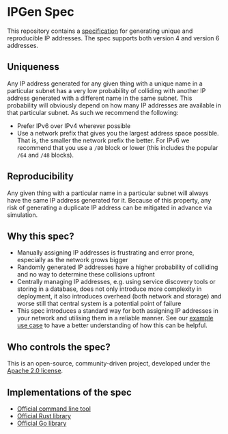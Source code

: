 # IPGen Spec

This repository contains a [specification](SPEC.md) for generating unique and reproducible IP addresses. The spec supports both version 4 and version 6 addresses.

## Uniqueness

Any IP address generated for any given thing with a unique name in a particular subnet has a very low probability of colliding with another IP address generated with a different name in the same subnet. This probability will obviously depend on how many IP addresses are available in that particular subnet. As such we recommend the following:

- Prefer IPv6 over IPv4 wherever possible
- Use a network prefix that gives you the largest address space possible. That is, the smaller the network prefix the better. For IPv6 we recommend that you use a `/80` block or lower (this includes the popular `/64` and `/48` blocks).

## Reproducibility

Any given thing with a particular name in a particular subnet will always have the same IP address generated for it. Because of this property, any risk of generating a duplicate IP address can be mitigated in advance via simulation.

## Why this spec?

- Manually assigning IP addresses is frustrating and error prone, especially as the network grows bigger
- Randomly generated IP addresses have a higher probability of colliding and no way to determine these collisions upfront
- Centrally managing IP addresses, e.g. using service discovery tools or storing in a database, does not only introduce more complexity in deployment, it also introduces overhead (both network and storage) and worse still that central system is a potential point of failure
- This spec introduces a standard way for both assigning IP addresses in your network and utilising them in a reliable manner. See our [example use case] to have a better understanding of how this can be helpful.

[example use case]: https://github.com/ipgen/spec/blob/master/SPEC.md#example-use-case

## Who controls the spec?

This is an open-source, community-driven project, developed under the [Apache 2.0 license](LICENSE).

## Implementations of the spec

- [Official command line tool](https://github.com/ipgen/cli)
- [Official Rust library](https://github.com/ipgen/rust)
- [Official Go library](https://github.com/ipgen/go)
